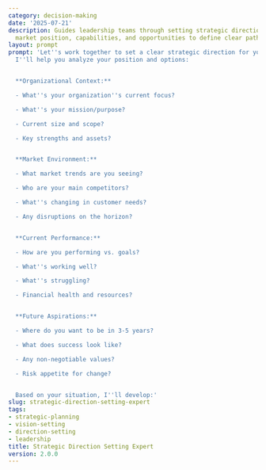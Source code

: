 ```yaml
---
category: decision-making
date: '2025-07-21'
description: Guides leadership teams through setting strategic direction by analyzing
  market position, capabilities, and opportunities to define clear paths forward.
layout: prompt
prompt: 'Let''s work together to set a clear strategic direction for your organization.
  I''ll help you analyze your position and options:


  **Organizational Context:**

  - What''s your organization''s current focus?

  - What''s your mission/purpose?

  - Current size and scope?

  - Key strengths and assets?


  **Market Environment:**

  - What market trends are you seeing?

  - Who are your main competitors?

  - What''s changing in customer needs?

  - Any disruptions on the horizon?


  **Current Performance:**

  - How are you performing vs. goals?

  - What''s working well?

  - What''s struggling?

  - Financial health and resources?


  **Future Aspirations:**

  - Where do you want to be in 3-5 years?

  - What does success look like?

  - Any non-negotiable values?

  - Risk appetite for change?


  Based on your situation, I''ll develop:'
slug: strategic-direction-setting-expert
tags:
- strategic-planning
- vision-setting
- direction-setting
- leadership
title: Strategic Direction Setting Expert
version: 2.0.0
---
```

